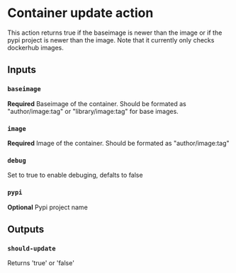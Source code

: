 # Container update action

This action returns true if the baseimage is newer than the image or if the pypi project is newer than the image.
Note that it currently only checks dockerhub images.

## Inputs

### `baseimage`

**Required** Baseimage of the container. Should be formated as "author/image:tag" or "library/image:tag" for base images.

### `image`

**Required** Image of the container. Should be formated as "author/image:tag"

### `debug`

Set to true to enable debuging, defalts to false

### `pypi`

**Optional** Pypi project name

## Outputs

### `should-update`

Returns 'true' or 'false'
